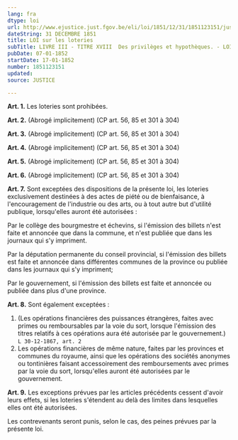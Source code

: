 ```yaml
---
lang: fra
dtype: loi
url: http://www.ejustice.just.fgov.be/eli/loi/1851/12/31/1851123151/justel
dateString: 31 DECEMBRE 1851
title: LOI sur les loteries
subTitle: LIVRE III - TITRE XVIII  Des privilèges et hypothèques. - LOI HYPOTHECAIRE
pubDate: 07-01-1852
startDate: 17-01-1852
number: 1851123151
updated: 
source: JUSTICE

---
```

**Art. 1.** Les loteries sont prohibées.


**Art. 2.** (Abrogé implicitement) (CP art. 56, 85 et 301 à 304)


**Art. 3.** (Abrogé implicitement) (CP art. 56, 85 et 301 à 304)


**Art. 4.** (Abrogé implicitement) (CP art. 56, 85 et 301 à 304)


**Art. 5.** (Abrogé implicitement) (CP art. 56, 85 et 301 à 304)


**Art. 6.** (Abrogé implicitement) (CP art. 56, 85 et 301 à 304)


**Art. 7.** Sont exceptées des dispositions de la présente loi, les loteries exclusivement destinées à des actes de piété ou de bienfaisance, à l'encouragement de l'industrie ou des arts, ou à tout autre but d'utilité publique, lorsqu'elles auront été autorisées :

Par le collège des bourgmestre et échevins, si l'émission des billets n'est faite et annoncée que dans la commune, et n'est publiée que dans les journaux qui s'y impriment.

Par la députation permanente du conseil provincial, si l'émission des billets est faite et annoncée dans différentes communes de la province ou publiée dans les journaux qui s'y impriment;

Par le gouvernement, si l'émission des billets est faite et annoncée ou publiée dans plus d'une province.


**Art. 8.** Sont également exceptées :
 1. (Les opérations financières des puissances étrangères, faites avec primes ou remboursables par la voie du sort, lorsque l'émission des titres relatifs à ces opérations aura été autorisée par le gouvernement.) `L 30-12-1867, art. 2`
 2. Les opérations financières de même nature, faites par les provinces et communes du royaume, ainsi que les opérations des sociétés anonymes ou tontinières faisant accessoirement des remboursements avec primes par la voie du sort, lorsqu'elles auront été autorisées par le gouvernement.


**Art. 9.** Les exceptions prévues par les articles précédents cessent d'avoir leurs effets, si les loteries s'étendent au delà des limites dans lesquelles elles ont été autorisées.

Les contrevenants seront punis, selon le cas, des peines prévues par la présente loi.

